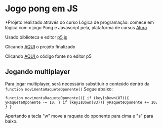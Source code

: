 # Jogo pong em JS

*Projeto realizado através do curso Lógica de programação: comece em lógica com o jogo Pong e Javascript pela, plataforma de cursos [Alura](https://www.alura.com.br/ "Alura")

Usado biblioteca e editor [p5.js](https://p5js.org/ "p5.js") 

 Clicando [AQUI](https://editor.p5js.org/elieljrdl1/full/M5hkODn-e  "AQUI") o projeto finalizado
 
Clicando [AQUI ](https://editor.p5js.org/elieljrdl1/sketches/M5hkODn-e "AQUI ")o código fonte no editor p5

## Jogando multiplayer
Para jogar multiplayer, será necessário  substituir o conteúdo dentro da `function movimentaRaqueteOponente()` Segue abaixo:

`function movimentaRaqueteOponente(){
  if (keyIsDown(87)){
    yRaqueteOponente -= 10;
  }
  if (keyIsDown(83)){
    yRaqueteOponente += 10;
  }
}`

Apertando a tecla "w" move a raquete do oponente para cima e "s" para baixo.

